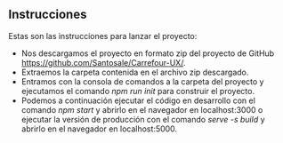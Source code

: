 ## Instrucciones

Estas son las instrucciones para lanzar el proyecto:

* Nos descargamos el proyecto en formato zip del proyecto de GitHub https://github.com/Santosale/Carrefour-UX/.
* Extraemos la carpeta contenida en el archivo zip descargado.
* Entramos con la consola de comandos a la carpeta del proyecto y ejecutamos el comando _npm run init_ para construir el proyecto.
* Podemos a continuación ejecutar el código en desarrollo con el comando _npm start_ y abrirlo en el navegador en localhost:3000 o ejecutar la versión de producción con el comando _serve -s build_ y abrirlo en el navegador en localhost:5000.
